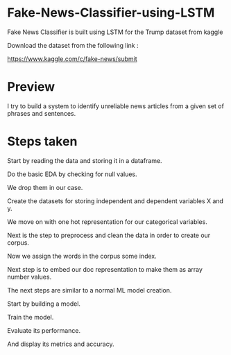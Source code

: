 # Fake-News-Classifier-using-LSTM
Fake News Classifier is built using LSTM for the Trump dataset from kaggle

Download the dataset from the following link :

https://www.kaggle.com/c/fake-news/submit

# Preview

I try to build a system to identify unreliable news articles from a given set of phrases and sentences.

# Steps taken
 Start by reading the data and storing it in a dataframe.
 
 Do the basic EDA by checking for null values.
 
 We drop them in our case.
 
 Create the datasets for storing independent and dependent variables X and y.
 
 We move on with one hot representation for our categorical variables.
 
 Next is the step to preprocess and clean the data in order to create our corpus.

 Now we assign the words in the corpus some index.
 
 Next step is to embed our doc representation to make them as array number values.
 
 The next steps are similar to a normal ML model creation.
 
 Start by building a model.
 
 Train the model.
 
 Evaluate its performance.
 
 And display its metrics and accuracy.
 
